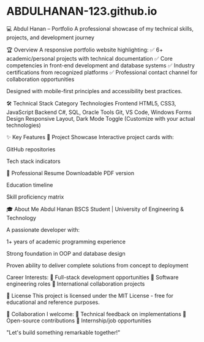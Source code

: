 # ABDULHANAN-123.github.io

💻 Abdul Hanan –  Portfolio
A professional showcase of my technical skills, projects, and development journey

🏆 Overview
A responsive portfolio website highlighting:
✅ 6+ academic/personal projects with technical documentation
✅ Core competencies in front-end development and database systems
✅ Industry certifications from recognized platforms
✅ Professional contact channel for collaboration opportunities

Designed with mobile-first principles and accessibility best practices.

🛠️ Technical Stack
Category	Technologies
Frontend	HTML5, CSS3, JavaScript
Backend	C#, SQL, Oracle
Tools	Git, VS Code, Windows Forms
Design	Responsive Layout, Dark Mode Toggle
(Customize with your actual technologies)

✨ Key Features
📌 Project Showcase
Interactive project cards with:

GitHub repositories

Tech stack indicators

📌 Professional Resume
Downloadable PDF version

Education timeline

Skill proficiency matrix

🎓 About Me
Abdul Hanan
BSCS Student | University of Engineering & Technology

A passionate developer with:

1+ years of academic programming experience

Strong foundation in OOP and database design

Proven ability to deliver complete solutions from concept to deployment

Career Interests:
🔹 Full-stack development opportunities
🔹 Software engineering roles
🔹 International collaboration projects

📜 License
This project is licensed under the MIT License - free for educational and reference purposes.

🤝 Collaboration
I welcome:
🔸 Technical feedback on implementations
🔸 Open-source contributions
🔸 Internship/job opportunities

"Let's build something remarkable together!"


